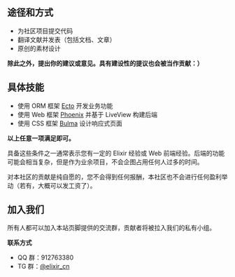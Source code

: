 ## 途径和方式

- 为社区项目提交代码
- 翻译文献并发表（包括文档、文章）
- 原创的素材设计

__除此之外，提出你的建议或意见。具有建设性的提议也会被当作贡献：）__

## 具体技能

- 使用 ORM 框架 [Ecto](https://github.com/elixir-ecto/ecto) 开发业务功能
- 使用 Web 框架 [Phoenix](https://phoenixframework.org/) 并基于 LiveView 构建后端
- 使用 CSS 框架 [Bulma](https://bulma.io) 设计响应式页面

__以上任意一项满足即可。__

具备这些条件之一通常表示您有一定的 Elixir 经验或 Web 前端经验。后端的功能可能会相当复杂，但是作为业余项目，不会企图占用任何人过多的时间。

对本社区的贡献是纯自愿的，您不会得到任何报酬，本社区也不会进行任何盈利举动（若有，大概可以发工资了）。

## 加入我们

所有人都可以加入本站页脚提供的交流群，贡献者将被拉入我们的私有小组。

__联系方式__

- QQ 群：912763380
- TG 群：[@elixir_cn](https://t.me/elixir_cn)
